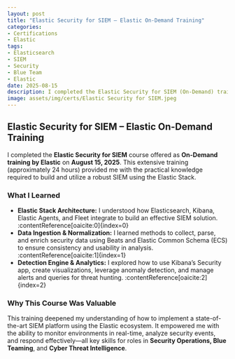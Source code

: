 ```yaml
---
layout: post
title: "Elastic Security for SIEM – Elastic On-Demand Training"
categories:
- Certifications
- Elastic
tags:
- Elasticsearch
- SIEM
- Security
- Blue Team
- Elastic
date: 2025-08-15
description: I completed the Elastic Security for SIEM (On-Demand) training, gaining hands-on knowledge of Elastic Stack architecture, security monitoring, threat detection, and SIEM operations.
image: assets/img/certs/Elastic Security for SIEM.jpeg
---
```

## Elastic Security for SIEM – Elastic On-Demand Training

I completed the **Elastic Security for SIEM** course offered as **On-Demand training by Elastic** on **August 15, 2025**. This extensive training (approximately 24 hours) provided me with the practical knowledge required to build and utilize a robust SIEM using the Elastic Stack.  

### What I Learned

- **Elastic Stack Architecture:** I understood how Elasticsearch, Kibana, Elastic Agents, and Fleet integrate to build an effective SIEM solution. :contentReference[oaicite:0]{index=0}  
- **Data Ingestion & Normalization:** I learned methods to collect, parse, and enrich security data using Beats and Elastic Common Schema (ECS) to ensure consistency and usability in analysis. :contentReference[oaicite:1]{index=1}  
- **Detection Engine & Analytics:** I explored how to use Kibana’s Security app, create visualizations, leverage anomaly detection, and manage alerts and queries for threat hunting. :contentReference[oaicite:2]{index=2}

### Why This Course Was Valuable

This training deepened my understanding of how to implement a state-of-the-art SIEM platform using the Elastic ecosystem. It empowered me with the ability to monitor environments in real-time, analyze security events, and respond effectively—all key skills for roles in **Security Operations, Blue Teaming**, and **Cyber Threat Intelligence**.
